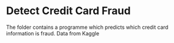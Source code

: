 # Detect Credit Card Fraud
The folder contains a programme which predicts which credit card information is fraud.
Data from Kaggle
